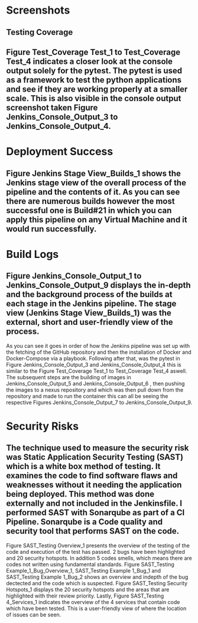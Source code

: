 # Screenshots

## Testing Coverage
## Figure Test_Coverage Test_1 to Test_Coverage Test_4 indicates a closer look at the console output solely for the pytest. The pytest is used as a framework to test the python applications and see if they are working properly at a smaller scale. This is also visible in the console output screenshot taken Figure Jenkins_Console_Output_3 to Jenkins_Console_Output_4.

# Deployment Success
## Figure Jenkins Stage View_Builds_1 shows the Jenkins stage view of the overall process of the pipeline and the contents of it. As you can see there are numerous builds however the most successful one is Build#21 in which you can apply this pipeline on any Virtual Machine and it would run successfully. 

# Build Logs
## Figure Jenkins_Console_Output_1 to Jenkins_Console_Output_9 displays the in-depth and the background process of the builds at each stage in the Jenkins pipeline. The stage view (Jenkins Stage View_Builds_1) was the external, short and user-friendly view of the process. 
As you can see it goes in order of how the Jenkins pipeline was set up with the fetching of the GitHub repository and then the installation of Docker and Docker-Compose via a playbook. Following after that, was the pytest in Figure Jenkins_Console_Output_3 and Jenkins_Console_Output_4 this is similar to the Figure Test_Coverage Test_1 to Test_Coverage Test_4 aswell. The subsequent steps are the building of images in Jenkins_Console_Output_5 and Jenkins_Console_Output_6 , then pushing the images to a nexus repository and which was then pull down from the repository and made to run the container this can all be seeing the respective Figures Jenkins_Console_Output_7 to Jenkins_Console_Output_9.

# Security Risks
## The technique used to measure the security risk was Static Application Security Testing (SAST) which is a white box method of testing. It examines the code to find software flaws and weaknesses without it needing the application being deployed. This method was done externally and not included in the Jenkinsfile. I performed SAST with Sonarqube as part of a CI Pipeline. Sonarqube is a Code quality and security tool that performs SAST on the code. 
Figure SAST_Testing Overview_1 presents the overview of the testing of the code and execution of the test has passed. 2 bugs have been highlighted and 20 security hotspots. In addition 5 codes smells, which means there are codes not written using fundamental standards. Figure SAST_Testing Example_1_Bug_Overview_1, SAST_Testing Example 1_Bug_1 and SAST_Testing Example 1_Bug_2 shows an overview and indepth of the bug dectected and the code which is suspected. Figure SAST_Testing Security Hotspots_1 displays the 20 security hotspots and the areas that are highlighted with their review priority. Lastly, Figure SAST_Testing 4_Services_1 indicates the overview of the 4 services that contain code which have been tested. This is a user-friendly view of where the location of issues can be seen.
